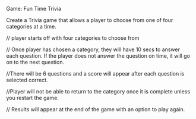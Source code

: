 Game:  Fun Time Trivia

Create a Trivia game that allows a player to choose from one of four categories at a time. 

 // player starts off with four categories to choose from 

// Once player has chosen a category, they will have 10 secs to    answer each question.  If the player does not answer the question on time, it will go on to the next question.

//There will be 6 questions and a score will appear after each question is selected correct.

//Player will not be able to return to the category once it is complete unless you restart the game.

// Results will appear at the end of the game with an option to play again. 

